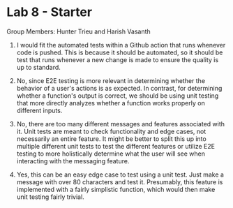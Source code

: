 # Lab 8 - Starter

Group Members: Hunter Trieu and Harish Vasanth

1) I would fit the automated tests within a Github action that runs whenever code is pushed. This is because it should be automated, so it should be test that runs whenever a new change is made to ensure the quality is up to standard. 

2) No, since E2E testing is more relevant in determining whether the behavior of a user's actions is as expected. In contrast, for determining whether a function's output is correct, we should be using unit testing that more directly analyzes whether a function works properly on different inputs.

3) No, there are too many different messages and features associated with it. Unit tests are meant to check functionality and edge cases, not necessarily an entire feature. It might be better to split this up into multiple different unit tests to test the different features or utilize E2E testing to more holistically determine what the user will see when interacting with the messaging feature.

4) Yes, this can be an easy edge case to test using a unit test. Just make a message with over 80 characters and test it. Presumably, this feature is implemented with a fairly simplistic function, which would then make unit testing fairly trivial.